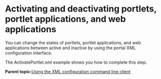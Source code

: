 # Activating and deactivating portlets, portlet applications, and web applications

You can change the states of portlets, portlet applications, and web applications between active and inactive by using the portal XML configuration interface.

The ActivatePortlet.xml example shows you how to complete this step.

**Parent topic:**[Using the XML configuration command line client](../admin-system/adxmltsk_cmdln.md)


